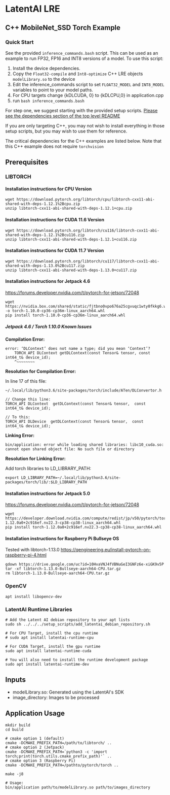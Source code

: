 # LatentAI LRE 

## C++ MobileNet_SSD Torch Example

### Quick Start
See the provided `inference_commands.bash` script.  This can be used as an example to run FP32, FP16 and INT8 versions of a model.  To use this script:

1. Install the device dependencies.
2. Copy the `Float32-compile` and `Int8-optimize` C++ LRE objects `modelLibrary.so` to the device
3. Edit the inference_commands script to set `FLOAT32_MODEL` and `INT8_MODEL` variables to point to your model paths.
4. For CPU targets change {kDLCUDA, 0} to {kDLCPU,0} in application.cpp
5. run `bash inference_commands.bash`

For step one,  we suggest starting with the provided setup scripts. [Please see the dependencies section of the top level README](../../README.md)

If you are only targeting C++, you may not wish to install everything in those setup scripts, but you may wish to use them for reference.

The critical dependencies for the C++ examples are listed below.  Note that this C++ example does not require `torchvision`

## Prerequisites 

### LIBTORCH
#### Installation instructions for CPU Version
    
    wget https://download.pytorch.org/libtorch/cpu/libtorch-cxx11-abi-shared-with-deps-1.12.1%2Bcpu.zip
    unzip libtorch-cxx11-abi-shared-with-deps-1.12.1+cpu.zip


#### Installation instructions for CUDA 11.6 Version
    
    wget https://download.pytorch.org/libtorch/cu116/libtorch-cxx11-abi-shared-with-deps-1.12.1%2Bcu116.zip
    unzip libtorch-cxx11-abi-shared-with-deps-1.12.1+cu116.zip


#### Installation instructions for CUDA 11.7 Version
    
    wget https://download.pytorch.org/libtorch/cu117/libtorch-cxx11-abi-shared-with-deps-1.13.0%2Bcu117.zip
    unzip libtorch-cxx11-abi-shared-with-deps-1.13.0+cu117.zip

#### Installation instructions for Jetpack 4.6
https://forums.developer.nvidia.com/t/pytorch-for-jetson/72048

    wget https://nvidia.box.com/shared/static/fjtbno0vpo676a25cgvuqc1wty0fkkg6.whl -o torch-1.10.0-cp36-cp36m-linux_aarch64.whl
    pip install torch-1.10.0-cp36-cp36m-linux_aarch64.whl

##### Jetpack 4.6 / Torch 1.10.0 Known Issues

 **Compilation Error:**

```
error: ‘DLContext’ does not name a type; did you mean ‘Context’?  
    TORCH_API DLContext getDLContext(const Tensor& tensor, const int64_t& device_id);  
    ^~~~~~~~~
```
**Resolution for Compilation Error:**

  In line 17 of this file:
  
  `~/.local/lib/python3.6/site-packages/torch/include/ATen/DLConvertor.h`
```
// Change this line:
TORCH_API DLContext  getDLContext(const Tensor& tensor,  const  int64_t& device_id);

// To this:
TORCH_API DLDevice  getDLContext(const Tensor& tensor,  const  int64_t& device_id);
```
**Linking Error:**

```bin/application: error while loading shared libraries: libc10_cuda.so: cannot open shared object file: No such file or directory```
  
**Resolution for Linking Error:**

Add torch libraries to LD_LIBRARY_PATH:

```
export LD_LIBRARY_PATH=~/.local/lib/python3.6/site-packages/torch/lib/:$LD_LIBRARY_PATH
```
#### Installation instructions for Jetpack 5.0
https://forums.developer.nvidia.com/t/pytorch-for-jetson/72048

    wget https://developer.download.nvidia.com/compute/redist/jp/v50/pytorch/torch-1.12.0a0+2c916ef.nv22.3-cp38-cp38-linux_aarch64.whl
    pip install torch-1.12.0a0+2c916ef.nv22.3-cp38-cp38-linux_aarch64.whl

#### Installation instructions for Raspberry Pi Bullseye OS
Tested with libtorch-1.13.0
https://qengineering.eu/install-pytorch-on-raspberry-pi-4.html

    gdown https://drive.google.com/uc?id=10HvaVNJ4fVBNuGeI3GNFz6e-xiGK9v5P
    tar -xf libtorch-1.13.0-Bullseye-aarch64-CPU.tar.gz
    rm libtorch-1.13.0-Bullseye-aarch64-CPU.tar.gz

### OpenCV
    apt install libopencv-dev

### LatentAI Runtime Libraries
```
# Add the Latent AI debian repository to your apt lists
sudo sh ../../../setup_scripts/add_latentai_debian_repository.sh

# For CPU Target, install the cpu runtime
# sudo apt install latentai-runtime-cpu

# For CUDA Target, install the gpu runtime
sudo apt install latentai-runtime-cuda

# You will also need to install the runtime development package
sudo apt install latentai-runtime-dev
```


## Inputs
- modelLibrary.so: Generated using the LatentAI's SDK
- image_directory: Images to be processed

## Application Usage
    mkdir build 
    cd build

    # cmake option 1 (default)
    cmake -DCMAKE_PREFIX_PATH=/path/to/libtorch/ .. 
    # cmake option 2 (Jetpack)
    cmake -DCMAKE_PREFIX_PATH=`python3 -c 'import torch;print(torch.utils.cmake_prefix_path)'` ..
    # cmake option 3 (Raspberry Pi)
    cmake -DCMAKE_PREFIX_PATH=/pathto/pytorch/torch ..

    make -j8

    # Usage:
    bin/application path/to/modelLibrary.so path/to/images_directory

